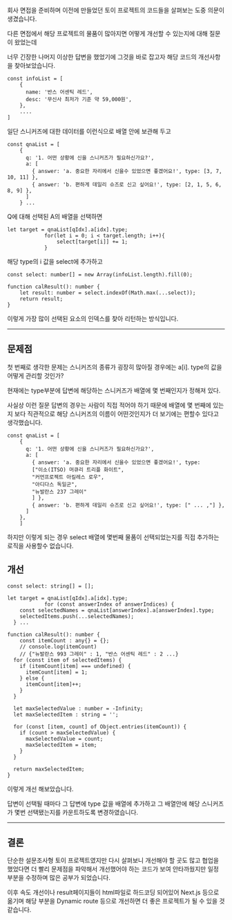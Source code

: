 회사 면접을 준비하며 이전에 만들었던 토이 프로젝트의 코드들을 살펴보는 도중 의문이 생겼습니다.

다른 면접에서 해당 프로젝트의 물품이 많아지면 어떻게 개선할 수 있는지에 대해 질문이 왔었는데 

너무 긴장한 나머지 이상한 답변을 했었기에 그것을 바로 잡고자 해당 코드의 개선사항을 찾아보았습니다.

```
const infoList = [
    {
      name: '반스 어센틱 레드',
      desc: '무신사 최저가 기준 약 59,000원',
    },
    ....
]
```

일단 스니커즈에 대한 데이터를 이런식으로 배열 안에 보관해 두고

```
const qnaList = [
    {
      q: '1. 어떤 상황에 신을 스니커즈가 필요하신가요?',
      a: [
        { answer: 'a. 중요한 자리에서 신을수 있었으면 좋겠어요!', type: [3, 7, 10, 11] },
        { answer: 'b. 편하게 데일리 슈즈로 신고 싶어요!', type: [2, 1, 5, 6, 8, 9] },
      ]
    } ...
```

Q에 대해 선택된 A의 배열을 선택하면

```
let target = qnaList[qIdx].a[idx].type;
            for(let i = 0; i < target.length; i++){
                select[target[i]] += 1;
            }
```

해당 type의 i 값을 select에 추가하고

```
const select: number[] = new Array(infoList.length).fill(0);

function calResult(): number {
    let result: number = select.indexOf(Math.max(...select));
    return result;
}
```

이렇게 가장 많이 선택된 요소의 인덱스를 찾아 리턴하는 방식입니다.

---

## 문제점

첫 번째로 생각한 문제는 스니커즈의 종류가 굉장히 많아질 경우에는 a\[i\]. type의 값을 어떻게 관리할 것인가?

현재에는 type부분에 답변에 해당하는 스니커즈가 배열에 몇 번째인지가 정해져 있다.

사실상 이런 질문 답변의 경우는 사람이 직접 적어야 하기 때문에 배열에 몇 번째에 있는지 보다 직관적으로 해당 스니커즈의 이름이 어떤것인지가 더 보기에는 편할수 있다고 생각했습니다.

```
const qnaList = [
    {
      q: '1. 어떤 상황에 신을 스니커즈가 필요하신가요?',
      a: [
        { answer: 'a. 중요한 자리에서 신을수 있었으면 좋겠어요!', type:
        ["이소(ITSO) 머큐리 트리플 화이트",
        "커먼프로젝트 아킬레스 로우",
        "아디다스 독일군",
        "뉴발란스 237 그레이"
        ] },
        { answer: 'b. 편하게 데일리 슈즈로 신고 싶어요!', type: [" ... ,"] },
      ]
    },
    ]
```

하지만 이렇게 되는 경우 select 배열에 몇번째 물품이 선택되었는지를 직접 추가하는 로직을 사용할수 없습니다.  
  

## 개선

```
const select: string[] = [];

let target = qnaList[qIdx].a[idx].type;
            for (const answerIndex of answerIndices) {
    const selectedNames = qnaList[answerIndex].a[answerIndex].type;
    selectedItems.push(...selectedNames);
  } ...
            
function calResult(): number {
    const itemCount : any{} = {};
	// console.log(itemCount)
    // {"뉴발란스 993 그레이" : 1, "반스 어센틱 레드" : 2 ...}
  for (const item of selectedItems) {
    if (itemCount[item] === undefined) {
      itemCount[item] = 1;
    } else {
      itemCount[item]++;
    }
  }

  let maxSelectedValue : number = -Infinity;
  let maxSelectedItem : string = '';

  for (const [item, count] of Object.entries(itemCount)) {
    if (count > maxSelectedValue) {
      maxSelectedValue = count;
      maxSelectedItem = item;
    }
  }

  return maxSelectedItem;
}
```

이렇게 개선 해보았습니다.

답변이 선택될 때마다 그 답변에 type 값을 배열에 추가하고 그 배열안에 해당 스니커즈가 몇번 선택됐는지를 카운트하도록 변경하였습니다.

---

## 결론

단순한 설문조사형 토이 프로젝트였지만 다시 살펴보니 개선해야 할 곳도 많고 협업을 했었다면 더 빨리 문제점을 파악해서 개선했어야 하는 코드가 보여 안타까웠지만 일정 부분을 수정하며 많은 공부가 되었습니다.

이후 속도 개선이나 result페이지들이 html파일로 하드코딩 되어있어 Next.js 등으로 옮기며 해당 부분을 Dynamic route 등으로 개선하면 더 좋은 프로젝트가 될 수 있을 것 같습니다.
